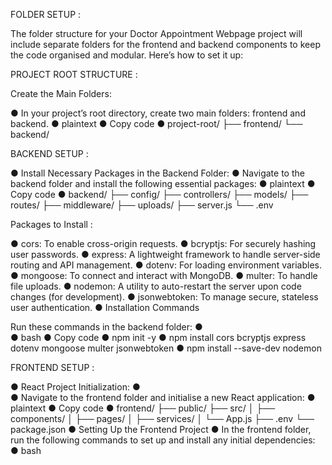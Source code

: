 FOLDER SETUP : 

The folder structure for your Doctor Appointment Webpage project will include separate folders for the frontend and backend components to keep the code organised and modular. Here’s how to set it up:

PROJECT ROOT STRUCTURE : 

Create the Main Folders:

●	In your project’s root directory, create two main folders: frontend and backend.
●	plaintext
●	Copy code
●	project-root/
├── frontend/
└── backend/

BACKEND SETUP : 

●	Install Necessary Packages in the Backend Folder:
●	Navigate to the backend folder and install the following essential packages:
●	plaintext
●	Copy code
●	backend/
├── config/
├── controllers/
├── models/
├── routes/
├── middleware/
├── uploads/
├── server.js
└── .env

Packages to Install : 

●	cors: To enable cross-origin requests.
●	bcryptjs: For securely hashing user passwords.
●	express: A lightweight framework to handle server-side routing and API management.
●	dotenv: For loading environment variables.
●	mongoose: To connect and interact with MongoDB.
●	multer: To handle file uploads.
●	nodemon: A utility to auto-restart the server upon code changes (for development).
●	jsonwebtoken: To manage secure, stateless user authentication.
●	Installation Commands

Run these commands in the backend folder:
●	
●	bash
●	Copy code
●	npm init -y
●	npm install cors bcryptjs express dotenv mongoose multer jsonwebtoken
●	npm install --save-dev nodemon

FRONTEND SETUP : 

●	React Project Initialization:
●	
●	Navigate to the frontend folder and initialise a new React application:
●	plaintext
●	Copy code
●	frontend/
├── public/
├── src/
│   ├── components/
│   ├── pages/
│   ├── services/
│   └── App.js
├── .env
└── package.json
●	Setting Up the Frontend Project
●	In the frontend folder, run the following commands to set up and install any initial dependencies:
●	bash
